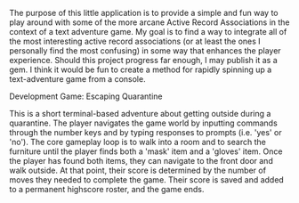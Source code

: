 The purpose of this little application is to provide a simple and fun way to play around with some of the more arcane Active Record Associations in the context of a text adventure game. My goal is to find a way to integrate all of the most interesting active record associations (or at least the ones I personally find the most confusing) in some way that enhances the player experience. Should this project progress far enough, I may publish it as a gem. I think it would be fun to create a method for rapidly spinning up a text-adventure game from a console. 

Development Game: Escaping Quarantine

This is a short terminal-based adventure about getting outside during a quarantine. The player navigates the game world by inputting commands through the number keys and by typing responses to prompts (i.e. 'yes' or 'no'). The core gameplay loop is to walk into a room and to search the furniture until the player finds both a 'mask' item and a 'gloves' item. Once the player has found both items, they can navigate to the front door and walk outside. At that point, their score is determined by the number of moves they needed to complete the game. Their score is saved and added to a permanent highscore roster, and the game ends.


